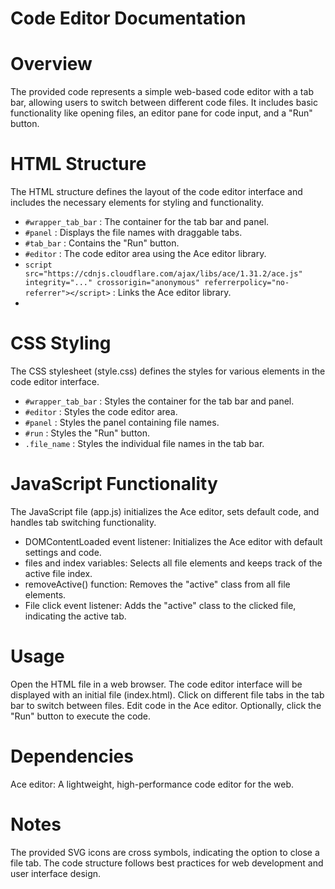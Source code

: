 # Code Editor Documentation
# Overview
The provided code represents a simple web-based code editor with a tab bar, allowing users to switch between different code files. It includes basic functionality like opening files, an editor pane for code input, and a "Run" button.

# HTML Structure
The HTML structure defines the layout of the code editor interface and includes the necessary elements for styling and functionality.


- `#wrapper_tab_bar` : The container for the tab bar and panel.
- `#panel` : Displays the file names with draggable tabs.
- `#tab_bar` : Contains the "Run" button.
- `#editor` : The code editor area using the Ace editor library.
- `script src="https://cdnjs.cloudflare.com/ajax/libs/ace/1.31.2/ace.js" integrity="..." crossorigin="anonymous" referrerpolicy="no-referrer"></script>` : Links the Ace editor library.
- 
# CSS Styling
The CSS stylesheet (style.css) defines the styles for various elements in the code editor interface.

- `#wrapper_tab_bar` : Styles the container for the tab bar and panel.
- `#editor` : Styles the code editor area.
- `#panel` : Styles the panel containing file names.
- `#run` : Styles the "Run" button.
- `.file_name` : Styles the individual file names in the tab bar.


# JavaScript Functionality
The JavaScript file (app.js) initializes the Ace editor, sets default code, and handles tab switching functionality.

- DOMContentLoaded event listener: Initializes the Ace editor with default settings and code.
- files and index variables: Selects all file elements and keeps track of the active file index.
- removeActive() function: Removes the "active" class from all file elements.
- File click event listener: Adds the "active" class to the clicked file, indicating the active tab.
# Usage
Open the HTML file in a web browser.
The code editor interface will be displayed with an initial file (index.html).
Click on different file tabs in the tab bar to switch between files.
Edit code in the Ace editor.
Optionally, click the "Run" button to execute the code.
# Dependencies
Ace editor: A lightweight, high-performance code editor for the web.
# Notes
The provided SVG icons are cross symbols, indicating the option to close a file tab.
The code structure follows best practices for web development and user interface design.

